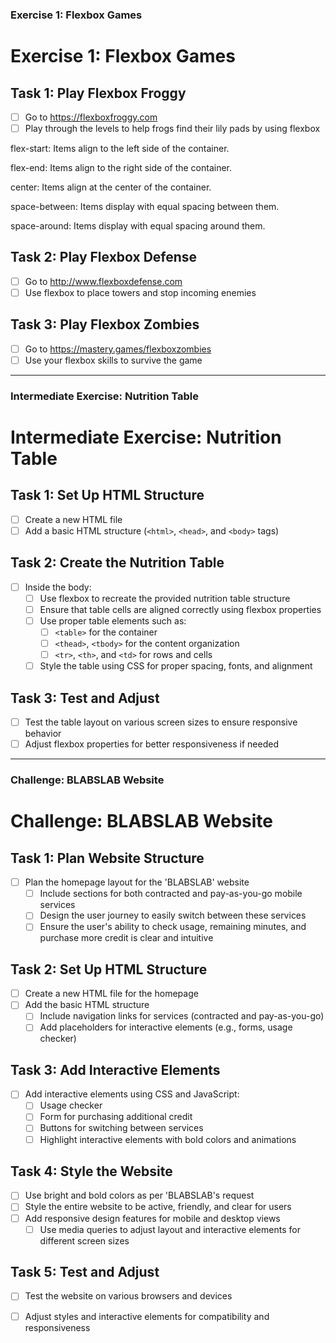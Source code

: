 ### Exercise 1: Flexbox Games

# Exercise 1: Flexbox Games

## Task 1: Play Flexbox Froggy
- [ ] Go to https://flexboxfroggy.com
- [ ] Play through the levels to help frogs find their lily pads by using flexbox

flex-start: Items align to the left side of the container.

flex-end: Items align to the right side of the container.

center: Items align at the center of the container.

space-between: Items display with equal spacing between them.

space-around: Items display with equal spacing around them.

## Task 2: Play Flexbox Defense
- [ ] Go to http://www.flexboxdefense.com
- [ ] Use flexbox to place towers and stop incoming enemies

## Task 3: Play Flexbox Zombies
- [ ] Go to https://mastery.games/flexboxzombies
- [ ] Use your flexbox skills to survive the game

---

### Intermediate Exercise: Nutrition Table

# Intermediate Exercise: Nutrition Table

## Task 1: Set Up HTML Structure
- [ ] Create a new HTML file
- [ ] Add a basic HTML structure (`<html>`, `<head>`, and `<body>` tags)

## Task 2: Create the Nutrition Table
- [ ] Inside the body:
  - [ ] Use flexbox to recreate the provided nutrition table structure
  - [ ] Ensure that table cells are aligned correctly using flexbox properties
  - [ ] Use proper table elements such as:
    - [ ] `<table>` for the container
    - [ ] `<thead>`, `<tbody>` for the content organization
    - [ ] `<tr>`, `<th>`, and `<td>` for rows and cells
  - [ ] Style the table using CSS for proper spacing, fonts, and alignment

## Task 3: Test and Adjust
- [ ] Test the table layout on various screen sizes to ensure responsive behavior
- [ ] Adjust flexbox properties for better responsiveness if needed

---

### Challenge: BLABSLAB Website


# Challenge: BLABSLAB Website

## Task 1: Plan Website Structure
- [ ] Plan the homepage layout for the 'BLABSLAB' website
  - [ ] Include sections for both contracted and pay-as-you-go mobile services
  - [ ] Design the user journey to easily switch between these services
  - [ ] Ensure the user's ability to check usage, remaining minutes, and purchase more credit is clear and intuitive

## Task 2: Set Up HTML Structure
- [ ] Create a new HTML file for the homepage
- [ ] Add the basic HTML structure
  - [ ] Include navigation links for services (contracted and pay-as-you-go)
  - [ ] Add placeholders for interactive elements (e.g., forms, usage checker)

## Task 3: Add Interactive Elements
- [ ] Add interactive elements using CSS and JavaScript:
  - [ ] Usage checker
  - [ ] Form for purchasing additional credit
  - [ ] Buttons for switching between services
  - [ ] Highlight interactive elements with bold colors and animations

## Task 4: Style the Website
- [ ] Use bright and bold colors as per 'BLABSLAB's request
- [ ] Style the entire website to be active, friendly, and clear for users
- [ ] Add responsive design features for mobile and desktop views
  - [ ] Use media queries to adjust layout and interactive elements for different screen sizes

## Task 5: Test and Adjust
- [ ] Test the website on various browsers and devices
- [ ] Adjust styles and interactive elements for compatibility and responsiveness

